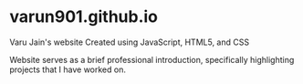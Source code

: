 # varun901.github.io

Varu Jain's website
Created using JavaScript, HTML5, and CSS

Website serves as a brief professional introduction, specifically highlighting projects that I have worked on.
